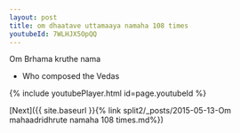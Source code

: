 ```yaml
---
layout: post
title: om dhaatave uttamaaya namaha 108 times
youtubeId: 7WLHJX5OpQQ
---
```

 
 
Om Brhama kruthe nama 
 
 -  Who composed the Vedas 
 
  
 
  
 
 
 
 
 
 


{% include youtubePlayer.html id=page.youtubeId %}
 
[Next]({{ site.baseurl }}{% link  split2/_posts/2015-05-13-Om mahaadridhrute namaha 108 times.md%})
 
